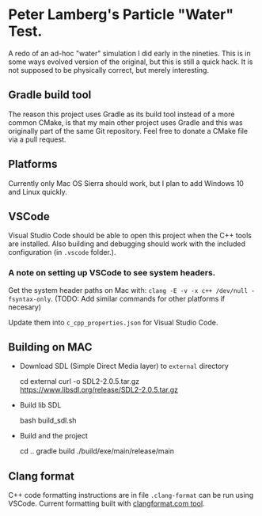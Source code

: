 # Peter Lamberg's Particle "Water" Test.

A redo of an ad-hoc "water" simulation I did early in the nineties.
This is in some ways evolved version of the original, but this is still a quick hack.
It is not supposed to be physically correct, but merely interesting.

## Gradle build tool

The reason this project uses Gradle as its build tool instead of a more common CMake,
is that my main other project uses Gradle and this was originally part of the same Git repository.
Feel free to donate a CMake file via a pull request.

## Platforms

Currently only Mac OS Sierra should work, but I plan to add Windows 10 and Linux quickly.

## VSCode

Visual Studio Code should be able to open this project when the C++ tools are installed.
Also building and debugging should work with the included configuration (in `.vscode` folder.).

### A note on setting up VSCode to see system headers.

Get the system header paths on Mac with: `clang -E -v -x c++ /dev/null -fsyntax-only`.
(TODO: Add similar commands for other platforms if necesary)

Update them into `c_cpp_properties.json` for Visual Studio Code.

## Building on MAC

  * Download SDL (Simple Direct Media layer) to `external` directory
  
    cd external
    curl -o SDL2-2.0.5.tar.gz https://www.libsdl.org/release/SDL2-2.0.5.tar.gz

  * Build lib SDL

    bash build_sdl.sh

  * Build and the project

    cd ..
    gradle build
    ./build/exe/main/release/main

## Clang format

C++ code formatting instructions are in file `.clang-format` can be run using VSCode.
Current formatting built with [clangformat.com tool](https://clangformat.com/).
